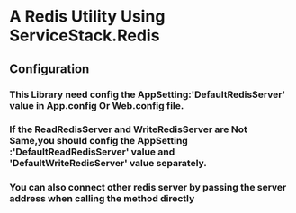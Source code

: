 # A Redis Utility Using ServiceStack.Redis
## Configuration
### This Library need config the AppSetting:'DefaultRedisServer' value in App.config Or Web.config file.
### If the ReadRedisServer and WriteRedisServer are Not Same,you should config the AppSetting :'DefaultReadRedisServer' value and 'DefaultWriteRedisServer' value separately.
### You can also connect other redis server by passing the server address when calling the method directly
